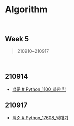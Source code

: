 # Algorithm

<br>


## Week 5
> 210910~210917

<br>

## 210914

* [백준 # Python_1100_하얀 칸](https://pythontoomuchinformation.tistory.com/488)



## 210917

* [백준 # Python_17608_막대기](https://pythontoomuchinformation.tistory.com/494)
